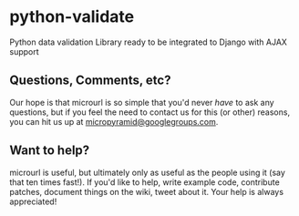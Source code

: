 python-validate
===============

Python data validation Library ready to be integrated to Django with AJAX support

Questions, Comments, etc?
-------------------------

Our hope is that microurl is so simple that you'd never *have* to ask any questions, but if you feel the need to contact us for this (or other) reasons, you can hit us up at micropyramid@googlegroups.com.


Want to help?
-------------

microurl is useful, but ultimately only as useful as the people using it (say that ten times fast!). If you'd like to help, write example code, contribute patches, document things on the wiki, tweet about it. Your help is always appreciated!
